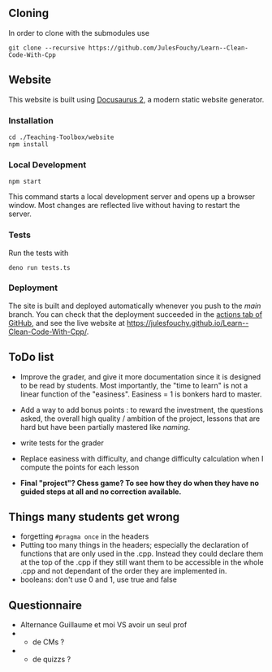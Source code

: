 ## Cloning

In order to clone with the submodules use
```console
git clone --recursive https://github.com/JulesFouchy/Learn--Clean-Code-With-Cpp
```

## Website

This website is built using [Docusaurus 2](https://docusaurus.io/), a modern static website generator.

### Installation

```console
cd ./Teaching-Toolbox/website
npm install
```

### Local Development

```console
npm start
```

This command starts a local development server and opens up a browser window. Most changes are reflected live without having to restart the server.

### Tests

Run the tests with

```console
deno run tests.ts
```

### Deployment

The site is built and deployed automatically whenever you push to the *main* branch.
You can check that the deployment succeeded in the [actions tab of GitHub](https://github.com/JulesFouchy/Learn--Clean-Code-With-Cpp/actions), and see the live website at https://julesfouchy.github.io/Learn--Clean-Code-With-Cpp/.

## ToDo list

- Improve the grader, and give it more documentation since it is designed to be read by students. Most importantly, the "time to learn" is not a linear function of the "easiness". Easiness = 1 is bonkers hard to master.

- Add a way to add bonus points : to reward the investment, the questions asked, the overall high quality / ambition of the project, lessons that are hard but have been partially mastered like *naming*.

- write tests for the grader
- Replace easiness with difficulty, and change difficulty calculation when I compute the points for each lesson

- **Final "project"? Chess game? To see how they do when they have no guided steps at all and no correction available.**

## Things many students get wrong

- forgetting `#pragma once` in the headers
- Putting too many things in the headers; especially the declaration of functions that are only used in the .cpp. Instead they could declare them at the top of the .cpp if they still want them to be accessible in the whole .cpp and not dependant of the order they are implemented in.
- booleans: don't use 0 and 1, use true and false


## Questionnaire

- Alternance Guillaume et moi VS avoir un seul prof
- + de CMs ?
- + de quizzs ?